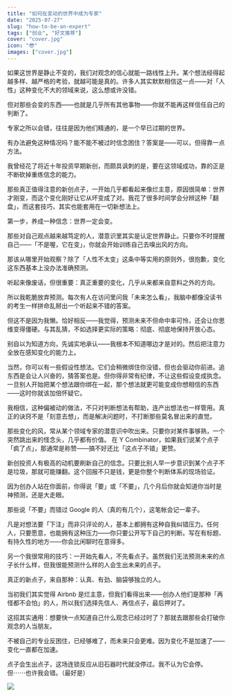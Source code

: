 ```yaml
---
title: "如何在变动的世界中成为专家"
date: "2025-07-27"
slug: "how-to-be-an-expert"
tags: ["创业", "好文推荐"]
cover: "cover.jpg"
icon: "😎"
images: ["cover.jpg"]
---
```

如果这世界是静止不变的，我们对观念的信心就能一路线性上升。某个想法经得起越多样、越严格的考验，就越可能是真的。许多人其实默默相信这一点——对「人性」这种变化不大的领域来说，这么想或许没错。



但对那些会变的东西——也就是几乎所有其他事物——你就不能再这样信任自己的判断了。



专家之所以会错，往往是因为他们精通的，是一个早已过期的世界。



有办法避免这种情况吗？能不能不被过时信念困住？答案是——可以，但得靠一点方法。



我曾经花了将近十年投资早期新创，而颇具讽刺的是，要在这领域成功，靠的正是不断砍掉重练信念的能力。



那些真正值得注意的新创点子，一开始几乎都看起来像烂主意，原因很简单：世界才刚变，而这个变化刚好让它从坏变成了对。我花了很多时间学会分辨这种「翻盘」，而这套技巧，其实也能套用在一切新想法上。



第一步，养成一种信念：世界一定会变。



那些对自己观点越来越笃定的人，潜意识里其实是认定世界静止。只要你不时提醒自己——「不是喔，它在变」，你就会开始训练自己去嗅出风的方向。



那该从哪里开始观察？除了「人性不太变」这条中等实用的原则外，很抱歉，变化这东西基本上没办法准确预测。



听起来像废话，但很重要：真正重要的变化，几乎从来都来自意料之外的方向。



所以我乾脆放弃预测。每次有人在访问里问我「未来怎么看」，我脑中都像没读书的考生一样拼命乱掰出一个听起来不错的答案。



但这不是因为我懒。恰好相反——我觉得，预测未来不但命中率可怜，还会让你思维变得僵硬。与其乱猜，不如选择更实际的策略：彻底、彻底地保持开放心态。



别自以为知道方向，先诚实地承认——我根本不知道哪边才是对的。然后把注意力全放在感知变化的能力上。



当然，你可以有一些假设性想法。它们会稍微绑住你没错，但也会驱动你前进。追东西是会让人兴奋的，猜答案也是。但你得非常有纪律，不让这些假设变成执念。
一旦别人开始把某个想法跟你绑在一起，那个想法就更可能变成你想相信的东西——这时你就该加倍怀疑它。



我相信，这种偏被动的做法，不只对判断想法有帮助，连产出想法也一样管用。真正的诀窍不是「刻意去想」，而是解决问题时，不打断那些莫名冒出来的直觉。



那些变化的风，常从某个领域专家的潜意识中吹出来。只要你对某件事够熟，一个突然跳出来的怪念头，几乎都有价值。
在 Y Combinator，如果我们说某个点子「疯了点」，那通常是称赞——搞不好还比「这点子不错」更赞。



新创投资人有极高的动机要刷新自己的信念。只要比别人早一步意识到某个点子不是垃圾，那就可能赚翻。这个回报不只是钱，更是你整个判断体系的现场验证。



因为创办人站在你面前，你得说「要」或「不要」，几个月后你就会知道你当时是神预测，还是大走眼。



那些说「不要」而错过 Google 的人（真的有几个），这笔帐会记一辈子。



凡是对想法要「下注」而非只评论的人，基本上都拥有这种自我纠错压力。任何人，只要愿意，也能拥有这种压力——你只要公开写下自己的判断。写在有标题、有持久性的地方——你会比闲聊时在意得多。



另一个我很常用的技巧：一开始先看人，不先看点子。虽然我们无法预测未来的点子长什么样，但我很能预测什么样的人会生出未来的点子。



真正的新点子，来自那种：认真、有劲、脑袋够独立的人。



当初我们其实觉得 Airbnb 是烂主意，但我们看得出来——创办人他们是那种「再怪都不会怕」的人，所以我们选择先信人、再信点子，最后押对了。



这招其实通用：想要快一点知道自己什么观念已经过时了？那就去跟那些会打破你观念的人当朋友。



不被自己的专业反困住，已经够难了，而未来只会更难。因为变化不是加速了——变化一直都在加速。



点子会生出点子，这场连锁反应从旧石器时代就没停过。我不认为它会停。
但⋯⋯也许我会错。（最好是）




![](https://prod-files-secure.s3.us-west-2.amazonaws.com/112d0858-5090-4d34-a606-b75eb8d65fd2/46476355-9cf3-4e99-9b7a-3531bc426380/1000202064.png?X-Amz-Algorithm=AWS4-HMAC-SHA256&X-Amz-Content-Sha256=UNSIGNED-PAYLOAD&X-Amz-Credential=ASIAZI2LB4663WPNDM2I%2F20250817%2Fus-west-2%2Fs3%2Faws4_request&X-Amz-Date=20250817T101322Z&X-Amz-Expires=3600&X-Amz-Security-Token=IQoJb3JpZ2luX2VjEEEaCXVzLXdlc3QtMiJHMEUCID5zqWQAB7DArv9Jbn8oDtgd4yQ1mNSJ15Qe5TfkLrmYAiEAjt8FFys3KO19hFRPVdDDZn%2FB6Db90xqFA%2BgCwzEY1dwqiAQIiv%2F%2F%2F%2F%2F%2F%2F%2F%2F%2FARAAGgw2Mzc0MjMxODM4MDUiDI0lMwFFpfASoz7QoCrcAxCvXWWGKUnY6eXeSsXIV9HXF00SHTTqaAyOabR4mT3CIEuGXiIAHzKw93jboF24tMnWeBB3YviCldAIb2EQC6k8nYktYW%2ByrSk9zyyfe0ATclxebU%2FffvxDkQUJ4aJocYxfS%2FI0dAiixDL7kq7PctXeMC9wbbPHTwZAQrYJ92aJcl%2BscvxNASmRuUNdXhZpL91TLsU%2BAGiEE1yembxi1qtT3lVy6Qv%2FGYXMbHv0iPZtIKGWZutHe%2BxB13tsNAPpwopXzRbFuik8lSxaxYu6hyKtIeSAah%2BG02%2FC7tq8WgyMvZz%2BMj6lxgaifzBE6rqqsW%2BM1KO3%2FMBbe5qklCLFSgJdI2dUi0r%2FlJa%2BirBt4fEC9w2XhXmaozBPQLA%2Bg54fRu4334YuugR0b1Y3qraRleAvdlHp%2BQx%2BrjzqNBiSbpCpuewzDSpJ9xSDbt1fZFIpfkzWvPAKUfkR1o6eJaofXG7oERB70LRfbD93zRjGOOyjItLhrY7jHfaLSmA6jRR8JusanRIYWOdNBjm6l006%2BmWgHY41aJVVQ47Rk%2Bsf2mOSYLNEQKUopozUz3m2xAbkf37PfNCQCzRSgzgrPMNmmdoOwHR4mDJqoERfcLCMsqzf91KP5FNoeJAAXbrgMISzhsUGOqUBj1Tlw6G7dTGtDlIDypVL7gQfQb94JwfzjtxVzGqKIEnYV102deZ0pD1oECgpJypjNmNfhf3lxNkrfjh6i%2FRaoiSIZbmjv8WjjebcNLmXHU%2FkoHlC%2F6QacpSzVD3ij%2FvoGMmIjyX1CASE3rEU%2FWThOx5TcPFiFOt1kSgVZSUJ%2B7g%2BfNeXCrjLCodD5PS16FnCzoIPtlQEcmIe%2BxO9FEdTtc2t3Ux%2F&X-Amz-Signature=bac44500c9d48856b5676d2d53b3c8d45056ce9ae580a0a58f5b39b740aa1394&X-Amz-SignedHeaders=host&x-amz-checksum-mode=ENABLED&x-id=GetObject)

